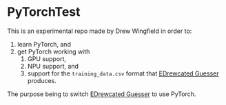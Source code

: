 # PyTorchTest
This is an experimental repo made by Drew Wingfield in order to:
 1. learn PyTorch, and
 2. get PyTorch working with 
    1. GPU support,
    2. NPU support, and
    3. support for the `training_data.csv` format that [EDrewcated Guesser](https://github.com/DrewWing/EDrewcatedGuesser) produces.

The purpose being to switch [EDrewcated Guesser](https://github.com/DrewWing/EDrewcatedGuesser) to use PyTorch.
